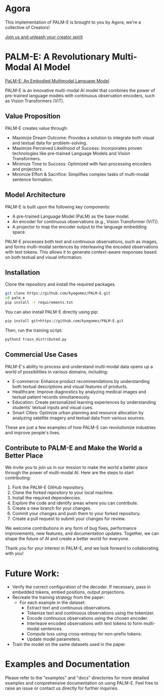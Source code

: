 # Agora
This implementation of PALM-E is brought to you by Agora, we're a collective of Creators!

[Join us and unleash your creator spirit](https://apac.ai/Agora)

# PALM-E: A Revolutionary Multi-Modal AI Model

[PaLM-E: An Embodied Multimodal Language Model](https://arxiv.org/pdf/2303.03378v1.pdf)

PALM-E is an innovative multi-modal AI model that combines the power of pre-trained language models with continuous observation encoders, such as Vision Transformers (ViT). 

## Value Proposition

PALM-E creates value through:

- Maximize Dream Outcome: Provides a solution to integrate both visual and textual data for problem-solving.
- Maximize Perceived Likelihood of Success: Incorporates proven technologies like pre-trained Language Models and Vision Transformers.
- Minimize Time to Success: Optimized with fast-processing encoders and projectors.
- Minimize Effort & Sacrifice: Simplifies complex tasks of multi-modal sentence formation.

## Model Architecture

PALM-E is built upon the following key components:

- A pre-trained Language Model (PaLM) as the base model.
- An encoder for continuous observations (e.g., Vision Transformer (ViT)).
- A projector to map the encoder output to the language embedding space.

PALM-E processes both text and continuous observations, such as images, and forms multi-modal sentences by interleaving the encoded observations with text tokens. This allows it to generate context-aware responses based on both textual and visual information.

## Installation

Clone the repository and install the required packages.

```sh
git clone https://github.com/kyegomez/PALM-E.git
cd palm_e
pip install -r requirements.txt
```

You can also install PALM-E directly using pip:

```sh
pip install git+https://github.com/kyegomez/PALM-E.git
```

Then, run the training script:

```sh
python3 train_distributed.py
```

## Commercial Use Cases

PALM-E's ability to process and understand multi-modal data opens up a world of possibilities in various domains, including:

- E-commerce: Enhance product recommendations by understanding both textual descriptions and visual features of products.
- Healthcare: Improve diagnostics by analyzing medical images and textual patient records simultaneously.
- Education: Create personalized learning experiences by understanding students' textual inputs and visual cues.
- Smart Cities: Optimize urban planning and resource allocation by analyzing satellite imagery and textual data from various sources.

These are just a few examples of how PALM-E can revolutionize industries and improve people's lives.

## Contribute to PALM-E and Make the World a Better Place

We invite you to join us in our mission to make the world a better place through the power of multi-modal AI. Here are the steps to start contributing:

1. Fork the PALM-E GitHub repository.
2. Clone the forked repository to your local machine.
3. Install the required dependencies.
4. Explore the code and identify areas where you can contribute.
5. Create a new branch for your changes.
6. Commit your changes and push them to your forked repository.
7. Create a pull request to submit your changes for review.

We welcome contributions in any form of bug fixes, performance improvements, new features, and documentation updates. Together, we can shape the future of AI and create a better world for everyone.

Thank you for your interest in PALM-E, and we look forward to collaborating with you!

# Future Work:

* Verify the correct configuration of the decoder. If necessary, pass in embedded tokens, embed positions, output projections.
* Recreate the training strategy from the paper:
    - For each example in the dataset:
        - Extract text and continuous observations.
        - Tokenize text and continuous observations using the tokenizer.
        - Encode continuous observations using the chosen encoder.
        - Interleave encoded observations with text tokens to form multi-modal sentences.
        - Compute loss using cross-entropy for non-prefix tokens.
        - Update model parameters.
* Train the model on the same datasets used in the paper.

# Examples and Documentation

Please refer to the "examples" and "docs" directories for more detailed examples and comprehensive documentation on using PALM-E. Feel free to raise an issue or contact us directly for further inquiries.